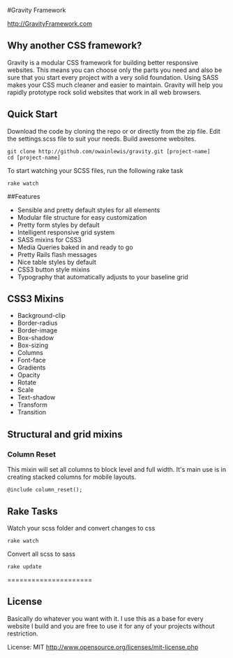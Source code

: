 #Gravity Framework

http://GravityFramework.com

## Why another CSS framework? 

Gravity is a modular CSS framework for building better responsive websites. This means you can choose only the parts you need and also be sure that you start every project with a very solid foundation. Using SASS makes your CSS much cleaner and easier to maintain. Gravity will help you rapidly prototype rock solid websites that work in all web browsers. 


## Quick Start

Download the code by cloning the repo or or directly from the zip file. Edit the settings.scss file to suit your needs. Build awesome websites.

	git clone http://github.com/owainlewis/gravity.git [project-name]
	cd [project-name]
	
To start watching your SCSS files, run the following rake task

	rake watch

##Features

+ Sensible and pretty default styles for all elements
+ Modular file structure for easy customization
+ Pretty form styles by default
+ Intelligent responsive grid system
+ SASS mixins for CSS3 
+ Media Queries baked in and ready to go
+ Pretty Rails flash messages
+ Nice table styles by default
+ CSS3 button style mixins
+ Typography that automatically adjusts to your baseline grid

## CSS3 Mixins

+ Background-clip
+ Border-radius
+ Border-image
+ Box-shadow
+ Box-sizing
+ Columns
+ Font-face
+ Gradients
+ Opacity
+ Rotate
+ Scale
+ Text-shadow
+ Transform
+ Transition

## Structural and grid mixins

### Column Reset

This mixin will set all columns to block level and full width. It's main use is in creating stacked columns for mobile layouts.

	@include column_reset();
	
## Rake Tasks

Watch your scss folder and convert changes to css

    rake watch

Convert all scss to sass

    rake update

=====================

## License 

Basically do whatever you want with it. I use this as a base for every website I build and you are free to use it for any of your projects without restriction. 

License: MIT
http://www.opensource.org/licenses/mit-license.php




